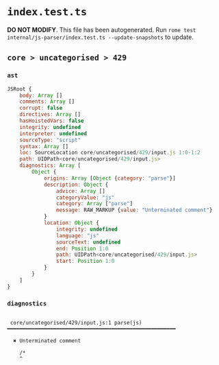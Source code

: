 # `index.test.ts`

**DO NOT MODIFY**. This file has been autogenerated. Run `rome test internal/js-parser/index.test.ts --update-snapshots` to update.

## `core > uncategorised > 429`

### `ast`

```javascript
JSRoot {
	body: Array []
	comments: Array []
	corrupt: false
	directives: Array []
	hasHoistedVars: false
	integrity: undefined
	interpreter: undefined
	sourceType: "script"
	syntax: Array []
	loc: SourceLocation core/uncategorised/429/input.js 1:0-1:2
	path: UIDPath<core/uncategorised/429/input.js>
	diagnostics: Array [
		Object {
			origins: Array [Object {category: "parse"}]
			description: Object {
				advice: Array []
				categoryValue: "js"
				category: Array ["parse"]
				message: RAW_MARKUP {value: "Unterminated comment"}
			}
			location: Object {
				integrity: undefined
				language: "js"
				sourceText: undefined
				end: Position 1:0
				path: UIDPath<core/uncategorised/429/input.js>
				start: Position 1:0
			}
		}
	]
}
```

### `diagnostics`

```

 core/uncategorised/429/input.js:1 parse(js) ━━━━━━━━━━━━━━━━━━━━━━━━━━━━━━━━━━━━━━━━━━━━━━━━━━━━━━━

  ✖ Unterminated comment

    /*
    ^


```
